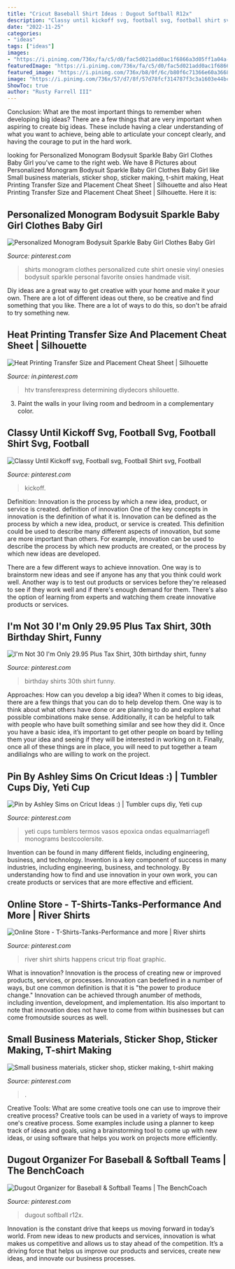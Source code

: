 ```yaml
---
title: "Cricut Baseball Shirt Ideas : Dugout Softball R12x"
description: "Classy until kickoff svg, football svg, football shirt svg, football"
date: "2022-11-25"
categories:
- "ideas"
tags: ["ideas"]
images:
- "https://i.pinimg.com/736x/fa/c5/d0/fac5d021add0ac1f6866a3d05ff1a04a--baby-girl-shirts-baby-girls-clothes.jpg"
featuredImage: "https://i.pinimg.com/736x/fa/c5/d0/fac5d021add0ac1f6866a3d05ff1a04a--baby-girl-shirts-baby-girls-clothes.jpg"
featured_image: "https://i.pinimg.com/736x/b8/0f/6c/b80f6c71366e60a366875cf918cd7bf1--funny-birthday-birthday-shirts.jpg"
image: "https://i.pinimg.com/736x/57/d7/8f/57d78fcf314787f3c3a1603e44bc4908.jpg"
ShowToc: true
author: "Rusty Farrell III"
---
```



Conclusion: What are the most important things to remember when developing big ideas?
There are a few things that are very important when aspiring to create big ideas. These include having a clear understanding of what you want to achieve, being able to articulate your concept clearly, and having the courage to put in the hard work.

	

		
looking for Personalized Monogram Bodysuit Sparkle Baby Girl Clothes Baby Girl you've came to the right web. We have 8 Pictures about Personalized Monogram Bodysuit Sparkle Baby Girl Clothes Baby Girl like Small business materials, sticker shop, sticker making, t-shirt making, Heat Printing Transfer Size and Placement Cheat Sheet | Silhouette and also Heat Printing Transfer Size and Placement Cheat Sheet | Silhouette. Here it is:
		
    
## Personalized Monogram Bodysuit Sparkle Baby Girl Clothes Baby Girl

<img loading=lazy src="https://i.pinimg.com/736x/fa/c5/d0/fac5d021add0ac1f6866a3d05ff1a04a--baby-girl-shirts-baby-girls-clothes.jpg" onerror="this.onerror=null;this.src='https://tse4.mm.bing.net/th?id=OIP.dBKBPcgiMHDEv15C-dmdsgHaKP&amp;pid=15.1';" alt="Personalized Monogram Bodysuit Sparkle Baby Girl Clothes Baby Girl">

_Source: pinterest.com_

>shirts monogram clothes personalized cute shirt onesie vinyl onesies bodysuit sparkle personal favorite onsies handmade visit. 

	

Diy ideas are a great way to get creative with your home and make it your own. There are a lot of different ideas out there, so be creative and find something that you like. There are a lot of ways to do this, so don't be afraid to try something new.

    
## Heat Printing Transfer Size And Placement Cheat Sheet | Silhouette

<img loading=lazy src="https://i.pinimg.com/736x/46/eb/da/46ebda2ce0361d9e093bf3ed1ad9fd80.jpg" onerror="this.onerror=null;this.src='https://tse1.mm.bing.net/th?id=OIP.bm7ny4ammrktrw5aISSpxQHaM9&amp;pid=15.1';" alt="Heat Printing Transfer Size and Placement Cheat Sheet | Silhouette">

_Source: in.pinterest.com_

>htv transferexpress determining diydecors shilouette. 

	

3. Paint the walls in your living room and bedroom in a complementary color. 

    
## Classy Until Kickoff Svg, Football Svg, Football Shirt Svg, Football

<img loading=lazy src="https://i.pinimg.com/736x/6e/a3/6a/6ea36a17a938b7d4cb9cd3aa8b0e6c80.jpg" onerror="this.onerror=null;this.src='https://tse2.mm.bing.net/th?id=OIP.eZuNlcI_8UkMnBQuL6CnMAHaO0&amp;pid=15.1';" alt="Classy Until Kickoff svg, Football svg, Football Shirt svg, Football">

_Source: pinterest.com_

>kickoff. 

	

Definition: Innovation is the process by which a new idea, product, or service is created.
definition of innovation
One of the key concepts in innovation is the definition of what it is. Innovation can be defined as the process by which a new idea, product, or service is created. This definition could be used to describe many different aspects of innovation, but some are more important than others. For example, innovation can be used to describe the process by which new products are created, or the process by which new ideas are developed.

There are a few different ways to achieve innovation. One way is to brainstorm new ideas and see if anyone has any that you think could work well. Another way is to test out products or services before they're released to see if they work well and if there's enough demand for them. There's also the option of learning from experts and watching them create innovative products or services.

    
## I&#039;m Not 30 I&#039;m Only 29.95 Plus Tax Shirt, 30th Birthday Shirt, Funny

<img loading=lazy src="https://i.pinimg.com/736x/b8/0f/6c/b80f6c71366e60a366875cf918cd7bf1--funny-birthday-birthday-shirts.jpg" onerror="this.onerror=null;this.src='https://tse1.mm.bing.net/th?id=OIP.va-3xVo8i4UYGyR8d0Wv5QHaJ3&amp;pid=15.1';" alt="I&#039;m Not 30 I&#039;m Only 29.95 Plus Tax Shirt, 30th birthday shirt, funny">

_Source: pinterest.com_

>birthday shirts 30th shirt funny. 

	

Approaches: How can you develop a big idea?
When it comes to big ideas, there are a few things that you can do to help develop them. One way is to think about what others have done or are planning to do and explore what possible combinations make sense. Additionally, it can be helpful to talk with people who have built something similar and see how they did it. Once you have a basic idea, it’s important to get other people on board by telling them your idea and seeing if they will be interested in working on it. Finally, once all of these things are in place, you will need to put together a team andilialngs who are willing to work on the project.

    
## Pin By Ashley Sims On Cricut Ideas :) | Tumbler Cups Diy, Yeti Cup

<img loading=lazy src="https://i.pinimg.com/736x/57/d7/8f/57d78fcf314787f3c3a1603e44bc4908.jpg" onerror="this.onerror=null;this.src='https://tse4.mm.bing.net/th?id=OIP.afDN5mIyq3mweKWHdRekPAHaIL&amp;pid=15.1';" alt="Pin by Ashley Sims on Cricut Ideas :) | Tumbler cups diy, Yeti cup">

_Source: pinterest.com_

>yeti cups tumblers termos vasos epoxica ondas equalmarriagefl monograms bestcoolersite. 

	

Invention can be found in many different fields, including engineering, business, and technology.
Invention is a key component of success in many industries, including engineering, business, and technology. By understanding how to find and use innovation in your own work, you can create products or services that are more effective and efficient.

    
## Online Store - T-Shirts-Tanks-Performance And More | River Shirts

<img loading=lazy src="https://i.pinimg.com/736x/f4/85/5e/f4855e5ddd4e87c05118e8aca4d71a65--the-river-shirt-ideas.jpg" onerror="this.onerror=null;this.src='https://tse1.mm.bing.net/th?id=OIP.8Nz7-Ye2nwUEBKr4g3JaaQHaJQ&amp;pid=15.1';" alt="Online Store - T-Shirts-Tanks-Performance and more | River shirts">

_Source: pinterest.com_

>river shirt shirts happens cricut trip float graphic. 

	

What is innovation?
Innovation is the process of creating new or improved products, services, or processes. Innovation can bedefined in a number of ways, but one common definition is that it is "the power to produce change." Innovation can be achieved through anumber of methods, including invention, development, and implementation. Itis also important to note that innovation does not have to come from within businesses but can come fromoutside sources as well.

    
## Small Business Materials, Sticker Shop, Sticker Making, T-shirt Making

<img loading=lazy src="https://i.pinimg.com/736x/94/aa/51/94aa51ed344bf24e559053182afbd197.jpg" onerror="this.onerror=null;this.src='https://tse2.mm.bing.net/th?id=OIP.qwrULjq3MO2tOJNB9GrQFgHaNK&amp;pid=15.1';" alt="Small business materials, sticker shop, sticker making, t-shirt making">

_Source: pinterest.com_

>. 

	

Creative Tools: What are some creative tools one can use to improve their creative process?
Creative tools can be used in a variety of ways to improve one's creative process. Some examples include using a planner to keep track of ideas and goals, using a brainstorming tool to come up with new ideas, or using software that helps you work on projects more efficiently.

    
## Dugout Organizer For Baseball &amp; Softball Teams | The BenchCoach

<img loading=lazy src="https://i.pinimg.com/736x/d5/82/9b/d5829b88b17d46a6a894ae4e12354266.jpg" onerror="this.onerror=null;this.src='https://tse1.mm.bing.net/th?id=OIP.jjeQY_DWYAEs6Q4FcO2pQwHaHa&amp;pid=15.1';" alt="Dugout Organizer for Baseball &amp; Softball Teams | The BenchCoach">

_Source: pinterest.com_

>dugout softball r12x. 

	

Innovation is the constant drive that keeps us moving forward in today’s world. From new ideas to new products and services, innovation is what makes us competitive and allows us to stay ahead of the competition. It’s a driving force that helps us improve our products and services, create new ideas, and innovate our business processes.

